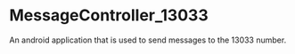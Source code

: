 # MessageController_13033
An android application that is used to send messages to the 13033 number.
